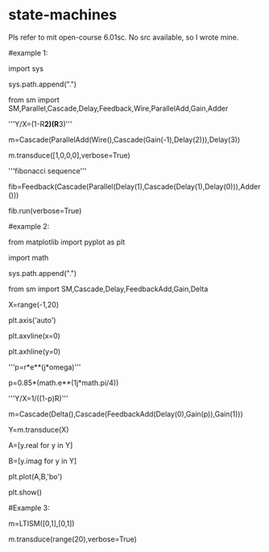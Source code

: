 # state-machines
Pls refer to mit open-course 6.01sc. No src available, so I wrote mine.


#example 1:

import sys

sys.path.append(".")

from sm import SM,Parallel,Cascade,Delay,Feedback,Wire,ParallelAdd,Gain,Adder

'''Y/X=(1-R**2)(R**3)'''

m=Cascade(ParallelAdd(Wire(),Cascade(Gain(-1),Delay(2))),Delay(3)) 

m.transduce([1,0,0,0],verbose=True)

'''fibonacci sequence'''

fib=Feedback(Cascade(Parallel(Delay(1),Cascade(Delay(1),Delay(0))),Adder()))

fib.run(verbose=True)


#example 2:

from matplotlib import pyplot as plt

import math

sys.path.append(".")

from sm import SM,Cascade,Delay,FeedbackAdd,Gain,Delta

X=range(-1,20)

plt.axis('auto')

plt.axvline(x=0)

plt.axhline(y=0)

'''p=r\*e\*\*(j\*omega)'''

p=0.85\*(math.e\*\*(1j\*math.pi/4))  

'''Y/X=1/((1-p)R)'''

m=Cascade(Delta(),Cascade(FeedbackAdd(Delay(0),Gain(p)),Gain(1)))

Y=m.transduce(X)

A=[y.real for y in Y]

B=[y.imag for y in Y]

plt.plot(A,B,'bo')

plt.show()

#Example 3:

m=LTISM([0,1],[0,1])

m.transduce(range(20),verbose=True)


